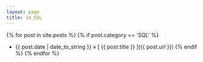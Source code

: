 ```yaml
---
layout: page
title: 14_SQL
---
```

{% for post in site.posts %}
  {% if post.category == 'SQL' %}
  * {{ post.date | date_to_string }} &raquo; [ {{ post.title }} ]({{ post.url }})
  {% endif %}
{% endfor %}
